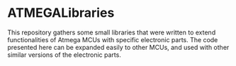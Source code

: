 # ATMEGALibraries

This repository gathers some small libraries that were written to extend functionalities of Atmega MCUs with specific electronic parts. The code presented here can be expanded easily to other MCUs, and used with other similar versions of the electronic parts.
